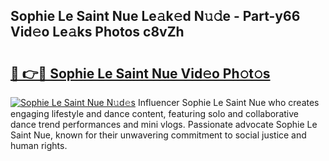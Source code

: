 ## Sophie Le Saint Nue Le𝚊k𝚎d N𝚞𝚍e - Part-y66 Vid𝚎o Le𝚊ks Photos c8vZh

# <h2><a href="http://fb0ohc.evod.top/?m=Sophie+Le+Saint+Nue">🔗 👉🔴 Sophie Le Saint Nue Vid𝚎o Ph𝚘t𝚘s</a></h2>

[![Sophie Le Saint Nue N𝚞d𝚎s](https://i.imgur.com/8V9OHl7.gif)](http://fb0ohc.evod.top/?m=Sophie+Le+Saint+Nue)
Influencer Sophie Le Saint Nue who creates engaging lifestyle and dance content, featuring solo and collaborative dance trend performances and mini vlogs. Passionate advocate Sophie Le Saint Nue, known for their unwavering commitment to social justice and human rights. 
